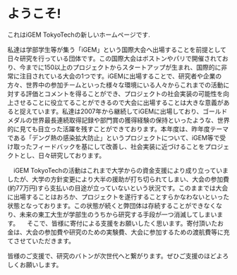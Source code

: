 # ようこそ!
これはiGEM TokyoTechの新しいホームページです.

私達は学部学生等が集う「iGEM」という国際大会へ出場することを前提として日々研究を行っている団体です。この国際大会はボストンやパリで開催されており、今までに150以上のプロジェクトからスタートアップが生まれ、国際的に非常に注目されている大会の1つです。iGEMに出場することで、研究者や企業の方々、世界中の参加チームといった様々な環境にいる人々からこれまでの活動に対する評価とコメントを得ることができ、プロジェクトの社会実装の可能性を向上させることに役立てることができるので大会に出場することは大きな意義があると捉えています。私達は2007年から継続してiGEMに出場しており、ゴールドメダルの世界最長連続取得記録や部門賞の獲得経験の保持といったような、世界的に見ても目立った活躍を残すことができております。本年度は、昨年度テーマである「デング熱の感染拡大防止」というプロジェクトについて、iGEM等で受け取ったフィードバックを基にして改善し、社会実装に近づけることをプロジェクトとし、日々研究しております。

　iGEM TokyoTechの活動はこれまで大学からの資金支援により成り立っていましたが、大学の方針変更により大半の援助が打ち切られてしまい、大会の参加費(約77万円)すら支払いの目途が立っていないという状況です。このままでは大会に出場することはおろか、プロジェクトを遂行することすらかなわないといった状態となっております。この状態が続くと弊団体は存続することができなくなり、未来の東工大生が学部生のうちから研究する手段が一つ消滅してしまいます。
　そこで、皆様に寄付による支援をお願いしたく思います。寄付頂いたお金は、大会の参加費や研究のための実験費、大会に参加するための渡航費等に充てさせていただきます。

皆様のご支援で、研究のバトンが次世代へと繋がります。ぜひご支援のほどよろしくお願いします。
